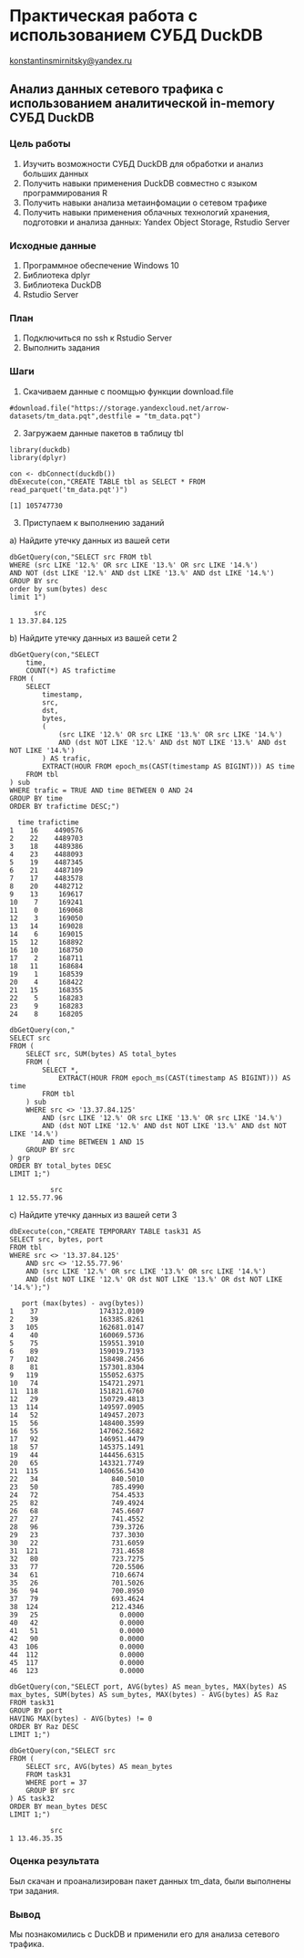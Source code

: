 # Практическая работа с использованием СУБД DuckDB

konstantinsmirnitsky@yandex.ru

## Анализ данных сетевого трафика с использованием аналитической in-memory СУБД DuckDB

### Цель работы

1. Изучить возможности СУБД DuckDB для обработки и анализ больших данных
2. Получить навыки применения DuckDB совместно с языком программирования R
3. Получить навыки анализа  метаинфомации о сетевом трафике
4. Получить навыки применения облачных технологий хранения, подготовки и анализа данных: Yandex Object Storage, Rstudio Server

### Исходные данные

1. Программное обеспечение Windows 10
2. Библиотека dplyr
3. Библиотека DuckDB
4. Rstudio Server

### План

1. Подключиться по ssh к Rstudio Server
2. Выполнить задания

### Шаги

1. Скачиваем данные с поомщью функции download.file
```{r}
#download.file("https://storage.yandexcloud.net/arrow-datasets/tm_data.pqt",destfile = "tm_data.pqt")
```
2. Загружаем данные пакетов в таблицу tbl
```{r}
library(duckdb)
library(dplyr)
```
```{r}
con <- dbConnect(duckdb())
dbExecute(con,"CREATE TABLE tbl as SELECT * FROM read_parquet('tm_data.pqt')")
```
```{r}
[1] 105747730
```
3. Приступаем к выполнению заданий

a) Найдите утечку данных из вашей сети

```{r}
dbGetQuery(con,"SELECT src FROM tbl
WHERE (src LIKE '12.%' OR src LIKE '13.%' OR src LIKE '14.%') 
AND NOT (dst LIKE '12.%' AND dst LIKE '13.%' AND dst LIKE '14.%')
GROUP BY src
order by sum(bytes) desc
limit 1")
```
```{r}
      src
1 13.37.84.125
```
b) Найдите утечку данных из вашей сети 2

```{r}
dbGetQuery(con,"SELECT 
    time,
    COUNT(*) AS trafictime
FROM (
    SELECT 
        timestamp,
        src,
        dst,
        bytes,
        (
            (src LIKE '12.%' OR src LIKE '13.%' OR src LIKE '14.%')
            AND (dst NOT LIKE '12.%' AND dst NOT LIKE '13.%' AND dst NOT LIKE '14.%')
        ) AS trafic,
        EXTRACT(HOUR FROM epoch_ms(CAST(timestamp AS BIGINT))) AS time
    FROM tbl
) sub
WHERE trafic = TRUE AND time BETWEEN 0 AND 24
GROUP BY time
ORDER BY trafictime DESC;")
```

```{r}
  time trafictime
1    16    4490576
2    22    4489703
3    18    4489386
4    23    4488093
5    19    4487345
6    21    4487109
7    17    4483578
8    20    4482712
9    13     169617
10    7     169241
11    0     169068
12    3     169050
13   14     169028
14    6     169015
15   12     168892
16   10     168750
17    2     168711
18   11     168684
19    1     168539
20    4     168422
21   15     168355
22    5     168283
23    9     168283
24    8     168205
```

```{r}
dbGetQuery(con,"
SELECT src
FROM (
    SELECT src, SUM(bytes) AS total_bytes
    FROM (
        SELECT *,
            EXTRACT(HOUR FROM epoch_ms(CAST(timestamp AS BIGINT))) AS time
        FROM tbl
    ) sub
    WHERE src <> '13.37.84.125'
        AND (src LIKE '12.%' OR src LIKE '13.%' OR src LIKE '14.%')
        AND (dst NOT LIKE '12.%' AND dst NOT LIKE '13.%' AND dst NOT LIKE '14.%')
        AND time BETWEEN 1 AND 15
    GROUP BY src
) grp
ORDER BY total_bytes DESC
LIMIT 1;")
```

```{r}
          src   
1 12.55.77.96 
```

c) Найдите утечку данных из вашей сети 3

```{r}
dbExecute(con,"CREATE TEMPORARY TABLE task31 AS
SELECT src, bytes, port
FROM tbl
WHERE src <> '13.37.84.125'
    AND src <> '12.55.77.96'
    AND (src LIKE '12.%' OR src LIKE '13.%' OR src LIKE '14.%')
    AND (dst NOT LIKE '12.%' OR dst NOT LIKE '13.%' OR dst NOT LIKE '14.%');")
```

```{r}
   port (max(bytes) - avg(bytes))
1    37               174312.0109
2    39               163385.8261
3   105               162681.0147
4    40               160069.5736
5    75               159551.3910
6    89               159019.7193
7   102               158498.2456
8    81               157301.8304
9   119               155052.6375
10   74               154721.2971
11  118               151821.6760
12   29               150729.4813
13  114               149597.0905
14   52               149457.2073
15   56               148400.3599
16   55               147062.5682
17   92               146951.4479
18   57               145375.1491
19   44               144456.6315
20   65               143321.7749
21  115               140656.5430
22   34                  840.5010
23   50                  785.4990
24   72                  754.4533
25   82                  749.4924
26   68                  745.6607
27   27                  741.4552
28   96                  739.3726
29   23                  737.3030
30   22                  731.6059
31  121                  731.4658
32   80                  723.7275
33   77                  720.5506
34   61                  710.6674
35   26                  701.5026
36   94                  700.8950
37   79                  693.4624
38  124                  212.4346
39   25                    0.0000
40   42                    0.0000
41   51                    0.0000
42   90                    0.0000
43  106                    0.0000
44  112                    0.0000
45  117                    0.0000
46  123                    0.0000
```

```{r}
dbGetQuery(con,"SELECT port, AVG(bytes) AS mean_bytes, MAX(bytes) AS max_bytes, SUM(bytes) AS sum_bytes, MAX(bytes) - AVG(bytes) AS Raz
FROM task31
GROUP BY port
HAVING MAX(bytes) - AVG(bytes) != 0
ORDER BY Raz DESC
LIMIT 1;")
```

```{r}
dbGetQuery(con,"SELECT src
FROM (
    SELECT src, AVG(bytes) AS mean_bytes
    FROM task31
    WHERE port = 37
    GROUP BY src
) AS task32
ORDER BY mean_bytes DESC
LIMIT 1;")
```
```{r}
          src 
1 13.46.35.35    
```
### Оценка результата

Был скачан и проанализирован пакет данных tm_data, были выполнены три задания.

### Вывод 

Мы познакомились с DuckDB и применили его для анализа сетевого трафика.